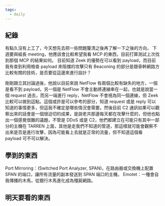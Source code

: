 ```yaml
---
tags:
  - daily
---
```

## 紀錄
有點久沒有上工了，今天想先去把一些問題釐清之後再了解一下之後的方向，
下週要與組長 meeting，他應該會比較希望我看 MCP 的東西，目前打算測試上次找到那個 MCP 的結果如何。
目前知道 Zeek 的優勢在可以看到 payload，而目前我有查到利用檢查 payload 來阻擋的攻擊只有 Beaconing 的部分是跟骨幹網路方比較有關的技術，是否要從這邊來進行設計？

剛剛跟立其討論過後，他說以目前來說 NetFlow 有兩個比較有缺失的地方，一個是看不到 payload，另一個是 NetFlow 不會主動將連線串在一起，也就是說當一個 request 過去，而另一端進行 reply，NetFlow 不會視為同一個連線，但 Zeek 比較可以做到這點。這個或許是可以參考的部分，知道 request 或是 reply 可以知道的事情更多，但這我不確定是哪些情況會需要。然後目前 C2 通訊如果可以觀察出來的話會是一個很迫切的成果，是說老共那邊每天都在攻擊什麼的，但他也點出一個感覺很難的議題，不管是 DDoS 或是 C2，他們都建立在可能只有其中一部分的主機在 TARREN 上面，其他是走我們不知道的管道，那這樣就可能會觀察不出來是否是進行攻擊，因為可能看上去就是正常的流量，但不知道這個看 payload 可不可以解決。 
## 學到的東西
Port Mirroring：(Switched Port Analyzer, SPAN)，在路由器或交換機上配置 SPAN 的端口，讓所有流量的副本發送到 SPAN 端口的主機。
Emotet：一種會自我傳播的木馬，從銀行木馬進化成為殭屍網路。
## 明天要看的東西
